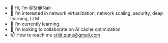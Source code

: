 - 👋 Hi, I’m @SrijitNair
- 👀 I’m interested in network virtualization, network scaling, security, deep learning, LLM
- 🌱 I’m currently learning.
- 💞️ I’m looking to collaborate on AI cache optimization
- 📫 How to reach me srijit.pune@gmail.com

<!---
SrijitNair/SrijitNair is a ✨ special ✨ repository because its `README.md` (this file) appears on your GitHub profile.
You can click the Preview link to take a look at your changes.
--->
